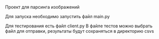 Проект для парсинга изображений

Для запуска необходимо запустить файл main.py

Для тестирования есть файл client.py
В файле тестов можно выбрать файл для отправки, результаты будут сохраняться в директорию csvs